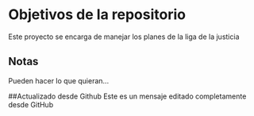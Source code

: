 # Objetivos de la repositorio

Este proyecto se encarga de manejar los planes de la liga de la justicia


## Notas
Pueden hacer lo que quieran...

##Actualizado desde Github
Este es un mensaje editado completamente desde GitHub
